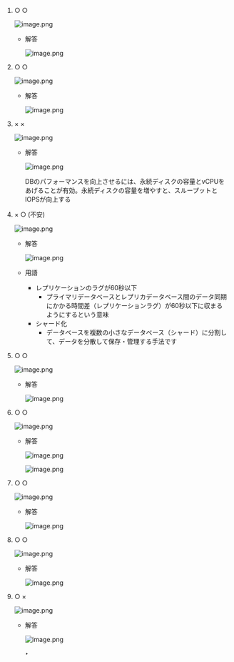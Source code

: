 1. ○ ○ 
    
    ![image.png](https://prod-files-secure.s3.us-west-2.amazonaws.com/42b16988-a5a8-437d-af8b-c8412ee1342b/0fe1f739-4e9b-4cf2-8628-2a7f36147b68/image.png)
    
    - 解答
        
        ![image.png](https://prod-files-secure.s3.us-west-2.amazonaws.com/42b16988-a5a8-437d-af8b-c8412ee1342b/12f12623-2c57-4712-9677-a8a481bc9032/image.png)
        
2. ○ ○ 
    
    ![image.png](https://prod-files-secure.s3.us-west-2.amazonaws.com/42b16988-a5a8-437d-af8b-c8412ee1342b/b863fbcc-9acf-42b8-a98b-1161f6b6d554/image.png)
    
    - 解答
        
        ![image.png](https://prod-files-secure.s3.us-west-2.amazonaws.com/42b16988-a5a8-437d-af8b-c8412ee1342b/a705eadd-442d-43ba-8380-e587c958cfb1/image.png)
        
3.  × ×
    
    ![image.png](https://prod-files-secure.s3.us-west-2.amazonaws.com/42b16988-a5a8-437d-af8b-c8412ee1342b/25b4b552-4f15-4f9e-b861-74a254437025/image.png)
    
    - 解答
        
        ![image.png](https://prod-files-secure.s3.us-west-2.amazonaws.com/42b16988-a5a8-437d-af8b-c8412ee1342b/e1c9b495-afde-4d35-bb03-f31abec1c0dc/image.png)
        
        DBのパフォーマンスを向上させるには、永続ディスクの容量とvCPUをあげることが有効。永続ディスクの容量を増やすと、スループットとIOPSが向上する
        
4.  × ○ (不安)
    
    ![image.png](https://prod-files-secure.s3.us-west-2.amazonaws.com/42b16988-a5a8-437d-af8b-c8412ee1342b/6acaed97-64a1-4ca8-b55a-4c46b8e8663a/image.png)
    
    - 解答
        
        ![image.png](https://prod-files-secure.s3.us-west-2.amazonaws.com/42b16988-a5a8-437d-af8b-c8412ee1342b/76c55324-4ef7-4cb2-81c8-9e5924cd99ba/image.png)
        
    - 用語
        - レプリケーションのラグが60秒以下
            - プライマリデータベースとレプリカデータベース間のデータ同期にかかる時間差（レプリケーションラグ）が60秒以下に収まるようにするという意味
        - シャード化
            - データベースを複数の小さなデータベース（シャード）に分割して、データを分散して保存・管理する手法です
5. ○ ○
    
    ![image.png](https://prod-files-secure.s3.us-west-2.amazonaws.com/42b16988-a5a8-437d-af8b-c8412ee1342b/f03085c9-f8f1-4274-8dfd-35966e567d82/image.png)
    
    - 解答
        
        ![image.png](https://prod-files-secure.s3.us-west-2.amazonaws.com/42b16988-a5a8-437d-af8b-c8412ee1342b/558924e0-3784-4585-83a2-0693f8080362/image.png)
        
6. ○ ○
    
    ![image.png](https://prod-files-secure.s3.us-west-2.amazonaws.com/42b16988-a5a8-437d-af8b-c8412ee1342b/d09d6b6e-d2d0-43ee-b18b-341b9ba82efa/image.png)
    
    - 解答
        
        ![image.png](https://prod-files-secure.s3.us-west-2.amazonaws.com/42b16988-a5a8-437d-af8b-c8412ee1342b/b9f2484a-71fb-41b7-a7ee-2ae8f99ce59b/image.png)
        
        ![image.png](https://prod-files-secure.s3.us-west-2.amazonaws.com/42b16988-a5a8-437d-af8b-c8412ee1342b/9f9e1b42-02cb-4c12-b686-e736a1fc39bc/image.png)
        
7. ○ ○
    
    ![image.png](https://prod-files-secure.s3.us-west-2.amazonaws.com/42b16988-a5a8-437d-af8b-c8412ee1342b/624eded1-580a-4d6c-8e86-3a903771dec1/image.png)
    
    - 解答
        
        ![image.png](https://prod-files-secure.s3.us-west-2.amazonaws.com/42b16988-a5a8-437d-af8b-c8412ee1342b/b5e91d28-dee4-4c22-8750-8ab570305f3f/image.png)
        
8. ○ ○
    
    ![image.png](https://prod-files-secure.s3.us-west-2.amazonaws.com/42b16988-a5a8-437d-af8b-c8412ee1342b/0ba68d42-87c4-4bec-bd2e-eab4b9bbfab3/image.png)
    
    - 解答
        
        ![image.png](https://prod-files-secure.s3.us-west-2.amazonaws.com/42b16988-a5a8-437d-af8b-c8412ee1342b/4879a547-a81d-4bed-b78c-f1578281f7ac/image.png)
        
9. ○ ×
    
    ![image.png](https://prod-files-secure.s3.us-west-2.amazonaws.com/42b16988-a5a8-437d-af8b-c8412ee1342b/74a856c4-57c4-4d3a-9d00-fb5cb83c52c1/image.png)
    
    - 解答
        
        ![image.png](https://prod-files-secure.s3.us-west-2.amazonaws.com/42b16988-a5a8-437d-af8b-c8412ee1342b/a9ea8334-6ea0-49e3-9379-b83ef312d5b8/image.png)
        
        ‣